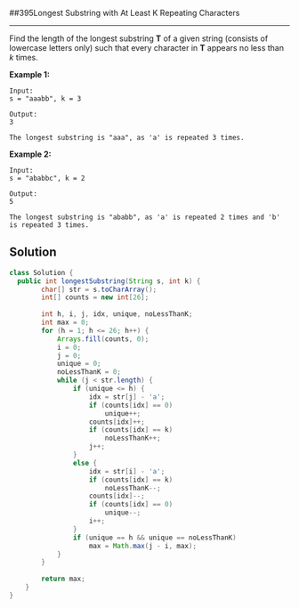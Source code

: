 ##395Longest Substring with At Least K Repeating Characters

------

Find the length of the longest substring **T** of a given string (consists of lowercase letters only) such that every character in **T** appears no less than *k* times.

**Example 1:**

```
Input:
s = "aaabb", k = 3

Output:
3

The longest substring is "aaa", as 'a' is repeated 3 times.
```

**Example 2:**

```
Input:
s = "ababbc", k = 2

Output:
5

The longest substring is "ababb", as 'a' is repeated 2 times and 'b' is repeated 3 times.

```





## Solution

```java
class Solution {
  public int longestSubstring(String s, int k) {
        char[] str = s.toCharArray();
        int[] counts = new int[26];
        
        int h, i, j, idx, unique, noLessThanK;
        int max = 0;
        for (h = 1; h <= 26; h++) {
            Arrays.fill(counts, 0);
            i = 0; 
            j = 0;
            unique = 0;
            noLessThanK = 0;
            while (j < str.length) {
                if (unique <= h) {
                    idx = str[j] - 'a';
                    if (counts[idx] == 0)
                        unique++;
                    counts[idx]++;
                    if (counts[idx] == k)
                        noLessThanK++;
                    j++;
                }
                else {
                    idx = str[i] - 'a';
                    if (counts[idx] == k)
                        noLessThanK--;
                    counts[idx]--;
                    if (counts[idx] == 0)
                        unique--;
                    i++;
                }
                if (unique == h && unique == noLessThanK)
                    max = Math.max(j - i, max);
            }
        }
        
        return max;
    }
}
```

